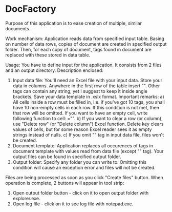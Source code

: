 # DocFactory
Purpose of this application is to ease creation of multiple, similar documents.

Work mechanism:
Application reads data from specified input table. Basing on number of data rows, copies of document are created in specified output folder.  Then, for each copy of document, tags found in document are replaced with these stored in data table. 

Usage:
You have to define input for the application. It consists from 2 files and an output directory. Description enclosed:
1. Input data file:
You'll need an Excel file with your input data. Store your data in columns. Anywhere in the first row of the table insert "<Filename>". Other tags can contain any string, yet I suggest to keep it inside angle brackets. Save your data template in .xslx format.
Important remarks: 
    a) All cells inside a row must be filled in, i.e. if you've got 10 tags, you shall have 10 non-empty cells in each row. If this condition is not met, then that row will be omitted. If you want to have an empty cell, write following function to cell: ="".
    b) If you want to clear a row (or column), use "Delete row" (or "Delete column") Excel function. Delete key clears values of cells, but for some reason Excel reader sees it as empty strings instead of nulls.
    c) If you omit "<Filename>" tag in input data file, files won't be created.
2. Document template:
Application replaces all occurences of tags in document template with values read from data file (except "<Filename>" tag).
Your output files can be found in specified output folder.
3. Output folder:
Specify any folder you can write to. Omitting this condition will cause an exception error and files will not be created.

Files are being processed as soon as you click "Create files" button. When operation is complete, 2 buttons will appear in tool strip:
1. Open output folder button - click on it to open output folder with explorer.exe.
2. Open log file - click on it to see log file with notepad.exe.
